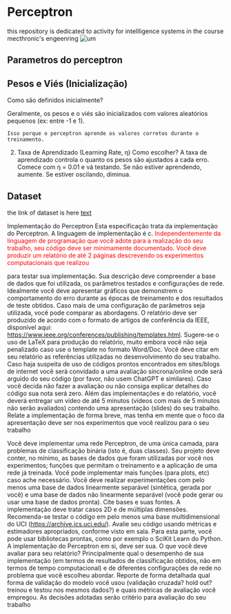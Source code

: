 # Perceptron
this repository is dedicated to activity for intellligence systems in the course mecthronic's engeenring
![um](https://miro.medium.com/v2/resize:fit:640/format:webp/1*qnKPo2eELpkucJpqkHF6qw.gif)

## Parametros do perceptron
## Pesos e Viés (Inicialização)
Como são definidos inicialmente?

Geralmente, os pesos e o viés são inicializados com valores aleatórios pequenos (ex: entre -1 e 1).

    Isso porque o perceptron aprende os valores corretos durante o treinamento.
2. Taxa de Aprendizado (Learning Rate, η)
Como escolher?
A taxa de aprendizado controla o quanto os pesos são ajustados a cada erro.
Comece com η = 0.01 e vá testando. Se não estiver aprendendo, aumente. Se estiver oscilando, diminua.

## Dataset
the link of dataset is here [text](https://c3.ndc.nasa.gov/dashlink/projects/42/resources/?type=ds)

Implementação do Perceptron
Esta especificação trata da implementação do Perceptron. A linguagem de implementação é c.
<span style="color:red">Independentemente da linguagem de programação que você adote para a realização do seu trabalho, seu
código deve ser minimamente documentado.
Você deve produzir um relatório de até 2 páginas descrevendo os experimentos computacionais que realizou</span>

para testar sua implementação. Sua descrição deve compreender a base de dados que foi utilizada, os parâmetros testados e configurações de rede. Idealmente você deve apresentar gráficos que demonstrem o comportamento do erro durante as épocas de treinamento e dos resultados de teste obtidos. Caso mais de uma configuração de parâmetros seja utilizada, você pode comparar as abordagens. O relatório deve ser
produzido de acordo com o formato de artigos de conferência da IEEE, disponível aqui:
https://www.ieee.org/conferences/publishing/templates.html. Sugere-se o uso de LaTeX para produção do relatório, muito embora você não seja penalizado caso use o template no formato Word/Doc. Você deve citar em seu relatório as referências utilizadas no desenvolvimento do seu trabalho. Caso haja suspeita de uso de códigos prontos encontrados em sites/blogs de internet você será convidado a uma avaliação
síncrona/online onde será arguido do seu código (por favor, não usem ChatGPT e similares). Caso você decida não fazer a avaliação ou não consiga explicar detalhes do código sua nota será zero. Além das implementações e do relatório, você deverá entregar um vídeo de até 5 minutos (vídeos com mais de 5 minutos não serão avaliados) contendo uma apresentação (slides) do seu trabalho. Relate a implementação de forma breve, mas tenha em mente que o foco da apresentação deve ser nos experimentos
que você realizou para o seu trabalho

Você deve implementar uma rede Perceptron, de uma única camada, para problemas de classificação binária
(isto é, duas classes). Seu projeto deve conter, no mínimo, as bases de dados que foram utilizadas por você
nos experimentos; funções que permitam o treinamento e a aplicação de uma rede já treinada. Você pode
implementar mais funções (para plots, etc) caso ache necessário. Você deve realizar experimentações com
pelo menos uma base de dados linearmente separável (sintética, gerada por você) e uma base de dados não
linearmente separável (você pode gerar ou usar uma base de dados pronta). Cite bases e suas fontes.
A implementação deve tratar casos 2D e de múltiplas dimensões. Recomenda-se testar o código em pelo
menos uma base multidimensional do UCI (https://archive.ics.uci.edu/). Avalie seu código usando métricas e
estimadores apropriados, conforme visto em sala. Para esta parte, você pode usar bibliotecas prontas, como
por exemplo o SciKit Learn do Python. A implementação do Perceptron em si, deve ser sua.
O que você deve avaliar para seu relatório? Principalmente qual o desempenho de sua implementação (em
termos de resultados de classificação obtidos, não em termos de tempo computacional) e de diferentes
configurações de rede no problema que você escolheu abordar. Reporte de forma detalhada qual forma de
validação do modelo você usou (validação cruzada? hold out? treinou e testou nos mesmos dados?) e quais
métricas de avaliação você empregou. As decisões adotadas serão critério para avaliação do seu trabalho
